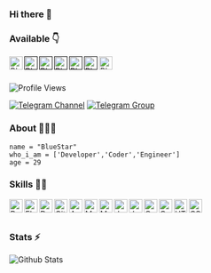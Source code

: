 ### Hi there 👋

<!--
**BlueStar27/BlueStar27** is a ✨ _special_ ✨ repository because its `README.md` (this file) appears on your GitHub profile.

Here are some ideas to get you started:

- 🔭 I’m currently working on ...
- 🌱 I’m currently learning ...
- 👯 I’m looking to collaborate on ...
- 🤔 I’m looking for help with ...
- 💬 Ask me about ...
- 📫 How to reach me: ...
- 😄 Pronouns: ...
- ⚡ Fun fact: ...
-->


### Available 👇
<p>
  <a href="https://www.linkedin.com/inmilorad-kostic-32a254262/">
    <img align="left" alt="BlueStar LinkedIN" width="24px" src="https://cdn.jsdelivr.net/npm/simple-icons@v3/icons/linkedin.svg" />
  </a>
  <a href="">
    <img align="left" alt="BlueStar Twitter" width="24px" src="https://cdn.jsdelivr.net/npm/simple-icons@3.2.0/icons/twitter.svg" />
  </a>
  <a href="">
    <img align="left" alt="BlueStar YouTube" width="24px" src="https://cdn.jsdelivr.net/npm/simple-icons@3.2.0/icons/youtube.svg" />
  </a>
  <a href="">
    <img align="left" alt="BlueStar Instagram" width="24px" src="https://cdn.jsdelivr.net/npm/simple-icons@3.2.0/icons/instagram.svg" />
  </a>
   <a href="">
  <img align="left" alt="BlueStar Quora" width="24px" src="https://cdn.jsdelivr.net/npm/simple-icons@3.2.0/icons/quora.svg" />
  </a>
  <a href="">
    <img align="left" alt="BlueStar Portfolio" width="24px" src="https://cdn.jsdelivr.net/npm/simple-icons@3.2.0/icons/vercel.svg" />
  </a>
  <a href="https://telegram.dog/snowengineer">
    <img align="left" alt="BlueStar Telegram" width="24px" src="https://cdn.jsdelivr.net/npm/simple-icons@3.2.0/icons/telegram.svg" />
  </a>
  
</p>
</br>
</br>


![Profile Views](https://hits.seeyoufarm.com/api/count/incr/badge.svg?url=https://github.com/cyberboyBlueStar/&title=Profile%20Views)

[![Telegram Channel](https://img.shields.io/endpoint?color=neon&style=flat-square&url=https%3A%2F%2Ftg.BlueStar.workers.dev%2Fsjprojects)](https://telegram.dog/sjprojects)
[![Telegram Group](https://img.shields.io/endpoint?color=neon&style=flat-square&url=https%3A%2F%2Ftg.BlueStar.workers.dev%2Fsumanbots)](https://telegram.dog/sumanbots)

### About 🙋🏻‍♂️
```python, angular
name = "BlueStar"
who_i_am = ['Developer','Coder','Engineer']
age = 29
```


### Skills 👨‍💻

<img align="left" alt="Python" width="24px" src="https://cdn.jsdelivr.net/npm/simple-icons@3.2.0/icons/python.svg" />
<img align="left" alt="Flask" width="24px" src="https://cdn.jsdelivr.net/npm/simple-icons@3.2.0/icons/flask.svg" />
<img align="left" alt="Dart" width="24px" src="https://cdn.jsdelivr.net/npm/simple-icons@3.2.0/icons/dart.svg" />
<img align="left" alt="GitHub" width="24px" src="https://cdn.jsdelivr.net/npm/simple-icons@3.2.0/icons/github.svg" />
<img align="left" alt="Android" width="24px" src="https://cdn.jsdelivr.net/npm/simple-icons@3.2.0/icons/android.svg" />
<img align="left" alt="MongoDB" width="24px" src="https://cdn.jsdelivr.net/npm/simple-icons@3.2.0/icons/mongodb.svg" />
<img align="left" alt="MySQL" width="24px" src="https://cdn.jsdelivr.net/npm/simple-icons@3.2.0/icons/mysql.svg" />
<img align="left" alt="JavaScript" width="24px" src="https://cdn.jsdelivr.net/npm/simple-icons@3.2.0/icons/javascript.svg" />
<img align="left" alt="Java" width="24px" src="https://cdn.jsdelivr.net/npm/simple-icons@3.2.0/icons/java.svg" />
<img align="left" alt="C" width="24px" src="https://cdn.jsdelivr.net/npm/simple-icons@3.2.0/icons/c.svg" />
<img align="left" alt="C++" width="24px" src="https://cdn.jsdelivr.net/npm/simple-icons@3.2.0/icons/cplusplus.svg" />
<img align="left" alt="HTML" width="24px" src="https://cdn.jsdelivr.net/npm/simple-icons@3.2.0/icons/html5.svg" />
<img align="left" alt="CSS" width="24px" src="https://cdn.jsdelivr.net/npm/simple-icons@3.2.0/icons/css3.svg" />
</br>
</br>


### Stats ⚡️

![Github Stats](https://github-stats-alpha.vercel.app/api/?username=BlueStar327)
